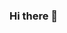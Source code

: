 ### Hi there 👋

<!--
**feelnin/feelnin** is a ✨ _special_ ✨ repository because its `README.md` (this file) appears on your GitHub profile.

Here are some ideas to get you started:

- 🔭 I’m currently working on development of data science skills 
- 🌱 I’m currently learning machine learning, research Data Management and Sharing (Stanford University, USP, University of North Carolina at Chapel Hill)
- 👯 I’m looking to collaborate on projects which has positive social impact
- 🤔 I’m looking for help with a project to make microcredit accessible to small entrepreneurs
- 💬 Ask me about Python, business stuff, estatistics 
- 📫 How to reach me: linkedin.com/in/felipe-werner-mello-aa98791b5, my email: felipewerner12@gmail.com
- 😄 Pronouns: Werner
- ⚡ Fun fact: I worked as a cirurgic assistent at three diferent hospitals 
--
